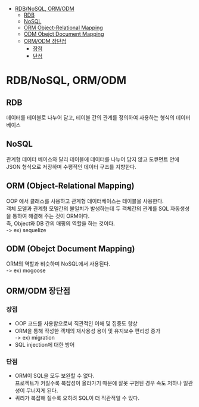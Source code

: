 <!-- TOC -->

- [RDB/NoSQL, ORM/ODM](#rdbnosql-ormodm)
  - [RDB](#rdb)
  - [NoSQL](#nosql)
  - [ORM Object-Relational Mapping](#orm-object-relational-mapping)
  - [ODM Obejct Document Mapping](#odm-obejct-document-mapping)
  - [ORM/ODM 장단점](#ormodm-%EC%9E%A5%EB%8B%A8%EC%A0%90)
    - [장점](#%EC%9E%A5%EC%A0%90)
    - [단점](#%EB%8B%A8%EC%A0%90)

<!-- /TOC -->

# RDB/NoSQL, ORM/ODM

## RDB
데이터를 테이블로 나누어 담고, 테이블 간의 관계를 정의하여 사용하는 형식의 데이터 베이스

## NoSQL
관계형 데이터 베이스와 달리 테이블에 데이터를 나누어 담지 않고 도큐먼트 안에 JSON 형식으로 저장하며 수평적인 데이터 구조를 지향한다.

## ORM (Object-Relational Mapping)
OOP 에서 클래스를 사용하고 관계형 데이터베이스는 테이블을 사용한다.  
객체 모델과 관계형 모델간의 불일치가 발생하는데 두 객체간의 관계를 SQL 자동생성을 통하여 해결해 주는 것이 ORM이다.  
즉, Object와 DB 간의 매핑의 역할을 하는 것이다.  
-> ex) sequelize

## ODM (Obejct Document Mapping)
ORM의 역할과 비슷하며 NoSQL에서 사용된다.  
-> ex) mogoose

## ORM/ODM 장단점
### 장점
- OOP 코드를 사용함으로써 직관적인 이해 및 집중도 향상
- ORM을 통해 작성한 객체의 재사용성 용이 및 유지보수 편리성 증가  
  -> ex) migration
- SQL injection에 대한 방어

### 단점
- ORM이 SQL을 모두 보완할 수 없다.  
  프로젝트가 커질수록 복잡성이 올라가기 때문에 잘못 구현된 경우 속도 저하나 일관성이 무너지게 된다.  
- 쿼리가 복잡해 질수록 오히려 SQL이 더 직관적일 수 있다.